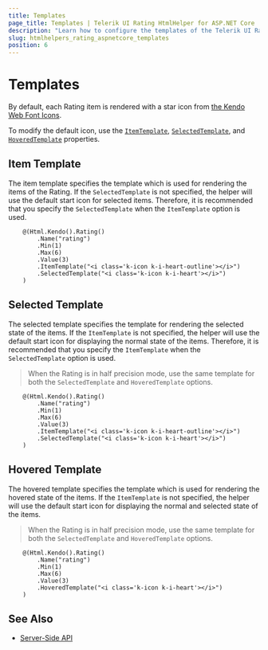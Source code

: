 ```yaml
---
title: Templates
page_title: Templates | Telerik UI Rating HtmlHelper for ASP.NET Core
description: "Learn how to configure the templates of the Telerik UI Rating for ASP.NET Core."
slug: htmlhelpers_rating_aspnetcore_templates
position: 6
---
```


# Templates

By default, each Rating item is rendered with a star icon from [the Kendo Web Font Icons](https://docs.telerik.com/kendo-ui/styles-and-layout/icons-web).

To modify the default icon, use the [`ItemTemplate`](https://docs.telerik.com/aspnet-core/api//Kendo.Mvc.UI.Fluent/RatingBuilder#itemtemplatesystemstring), [`SelectedTemplate`](https://docs.telerik.com/aspnet-core/api//Kendo.Mvc.UI.Fluent/RatingBuilder#selectedtemplatesystemstring), and [`HoveredTemplate`](https://docs.telerik.com/aspnet-core/api//Kendo.Mvc.UI.Fluent/RatingBuilder#hoveredtemplatesystemstring) properties.

## Item Template

The item template specifies the template which is used for rendering the items of the Rating. If the `SelectedTemplate` is not specified, the helper will use the default start icon for selected items. Therefore, it is recommended that you specify the `SelectedTemplate` when the `ItemTemplate` option is used.

```Razor
    @(Html.Kendo().Rating()
        .Name("rating")
        .Min(1)
        .Max(6)
        .Value(3)
        .ItemTemplate("<i class='k-icon k-i-heart-outline'></i>")
        .SelectedTemplate("<i class='k-icon k-i-heart'></i>")
    )
```

## Selected Template

The selected template specifies the template for rendering the selected state of the items. If the `ItemTemplate` is not specified, the helper will use the default start icon for displaying the normal state of the items. Therefore, it is recommended that you specify the `ItemTemplate` when the `SelectedTemplate` option is used.

> When the Rating is in half precision mode, use the same template for both the `SelectedTemplate` and `HoveredTemplate` options.

```Razor
    @(Html.Kendo().Rating()
        .Name("rating")
        .Min(1)
        .Max(6)
        .Value(3)
        .ItemTemplate("<i class='k-icon k-i-heart-outline'></i>")
        .SelectedTemplate("<i class='k-icon k-i-heart'></i>")
    )
```

## Hovered Template

The hovered template specifies the template which is used for rendering the hovered state of the items. If the `ItemTemplate` is not specified, the helper will use the default start icon for displaying the normal and selected state of the items.

> When the Rating is in half precision mode, use the same template for both the `SelectedTemplate` and `HoveredTemplate` options.

```Razor
    @(Html.Kendo().Rating()
        .Name("rating")
        .Min(1)
        .Max(6)
        .Value(3)
        .HoveredTemplate("<i class='k-icon k-i-heart'></i>")
    )
```

## See Also

* [Server-Side API](http://docs.telerik.com/aspnet-core/api/Kendo.Mvc/Rating)
